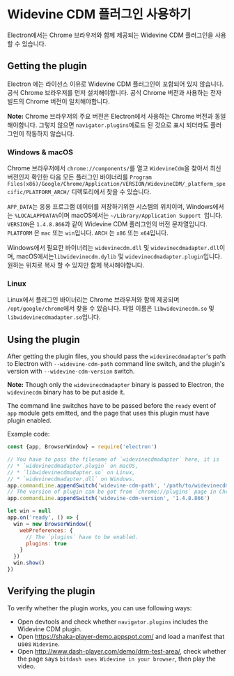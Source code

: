 # Widevine CDM 플러그인 사용하기

Electron에서는 Chrome 브라우저와 함께 제공되는 Widevine CDM 플러그인을 사용할 수 있습니다.

## Getting the plugin

Electron 에는 라이선스 이유로 Widevine CDM 플러그인이 포함되어 있지 않습니다. 공식 Chrome 브라우저를 먼저 설치해야합니다. 공식 Chrome 버전과 사용하는 전자 빌드의 Chrome 버전이 일치해야합니다.

**Note:** Chrome 브라우저의 주요 버전은 Electron에서 사용하는 Chrome 버전과 동일해야합니다. 그렇지 않으면 `navigator.plugins`에로드 된 것으로 표시 되더라도 플러그인이 작동하지 않습니다.

### Windows & macOS

Chrome 브라우저에서 `chrome://components/`를 열고 `WidevineCdm`을 찾아서 최신 버전인지 확인한 다음 모든 플러그인 바이너리를 `Program Files(x86)/Google/Chrome/Application/VERSION/WidevineCDM/_platform_specific/PLATFORM_ARCH/` 디렉토리에서 찾을 수 있습니다.

`APP_DATA`는 응용 프로그램 데이터를 저장하기위한 시스템의 위치이며, Windows에서는 `%LOCALAPPDATA%`이며 macOS에서는 `~/Library/Application Support `입니다. `VERSION`은 `1.4.8.866`과 같이 Widevine CDM 플러그인의 버전 문자열입니다. `PLATFORM` 은 `mac` 또는 `win`입니다. `ARCH` 는 `x86` 또는 `x64`입니다.

Windows에서 필요한 바이너리는 `widevinecdm.dll` 및 `widevinecdmadapter.dll`이며, macOS에서는`libwidevinecdm.dylib` 및 `widevinecdmadapter.plugin`입니다. 원하는 위치로 복사 할 수 있지만 함께 복사해야합니다.

### Linux

Linux에서 플러그인 바이너리는 Chrome 브라우저와 함께 제공되며 `/opt/google/chrome`에서 찾을 수 있습니다. 파일 이름은 `libwidevinecdm.so` 및 `libwidevinecdmadapter.so`입니다.

## Using the plugin

After getting the plugin files, you should pass the `widevinecdmadapter`'s path to Electron with `--widevine-cdm-path` command line switch, and the plugin's version with `--widevine-cdm-version` switch.

**Note:** Though only the `widevinecdmadapter` binary is passed to Electron, the `widevinecdm` binary has to be put aside it.

The command line switches have to be passed before the `ready` event of `app` module gets emitted, and the page that uses this plugin must have plugin enabled.

Example code:

```javascript
const {app, BrowserWindow} = require('electron')

// You have to pass the filename of `widevinecdmadapter` here, it is
// * `widevinecdmadapter.plugin` on macOS,
// * `libwidevinecdmadapter.so` on Linux,
// * `widevinecdmadapter.dll` on Windows.
app.commandLine.appendSwitch('widevine-cdm-path', '/path/to/widevinecdmadapter.plugin')
// The version of plugin can be got from `chrome://plugins` page in Chrome.
app.commandLine.appendSwitch('widevine-cdm-version', '1.4.8.866')

let win = null
app.on('ready', () => {
  win = new BrowserWindow({
    webPreferences: {
      // The `plugins` have to be enabled.
      plugins: true
    }
  })
  win.show()
})
```

## Verifying the plugin

To verify whether the plugin works, you can use following ways:

* Open devtools and check whether `navigator.plugins` includes the Widevine CDM plugin.
* Open https://shaka-player-demo.appspot.com/ and load a manifest that uses `Widevine`.
* Open http://www.dash-player.com/demo/drm-test-area/, check whether the page says `bitdash uses Widevine in your browser`, then play the video.